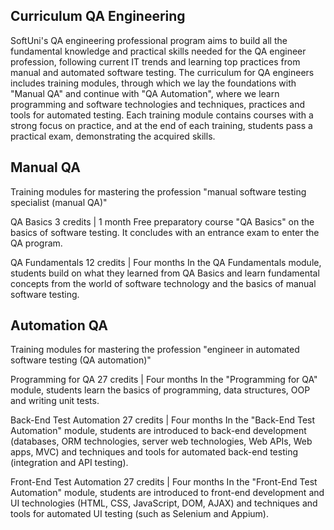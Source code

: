 Curriculum
QA Engineering
----------------------------------------------------------------------------------------
SoftUni's QA engineering professional program aims to build all the fundamental knowledge and practical skills needed for the QA engineer profession, following current IT trends and learning top practices from manual and automated software testing. The curriculum for QA engineers includes training modules, through which we lay the foundations with "Manual QA" and continue with "QA Automation", where we learn programming and software technologies and techniques, practices and tools for automated testing. Each training module contains courses with a strong focus on practice, and at the end of each training, students pass a practical exam, demonstrating the acquired skills.


Manual QA
---------
Training modules for mastering the profession "manual software testing specialist (manual QA)"

QA Basics
3 credits | 1 month
Free preparatory course "QA Basics" on the basics of software testing. It concludes with an entrance exam to enter the QA program.

QA Fundamentals
12 credits | Four months
In the QA Fundamentals module, students build on what they learned from QA Basics and learn fundamental concepts from the world of software technology and the basics of manual software testing.


Automation QA
-------------
Training modules for mastering the profession "engineer in automated software testing (QA automation)"

Programming for QA
27 credits | Four months
In the "Programming for QA" module, students learn the basics of programming, data structures, OOP and writing unit tests.

Back-End Test Automation
27 credits | Four months
In the "Back-End Test Automation" module, students are introduced to back-end development (databases, ORM technologies, server web technologies, Web APIs, Web apps, MVC) and techniques and tools for automated back-end testing (integration and API testing).

Front-End Test Automation
27 credits | Four months
In the "Front-End Test Automation" module, students are introduced to front-end development and UI technologies (HTML, CSS, JavaScript, DOM, AJAX) and techniques and tools for automated UI testing (such as Selenium and Appium).


